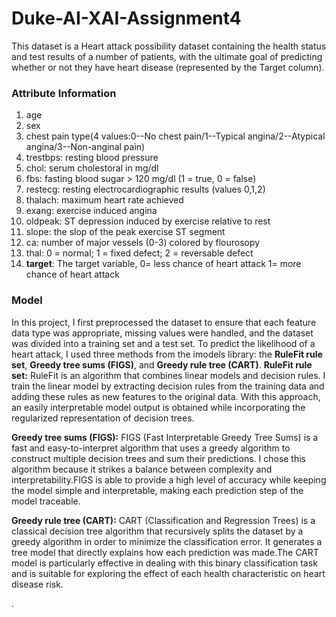 # Duke-AI-XAI-Assignment4
This dataset is a Heart attack possibility dataset containing the health status and test results of a number of patients, with the ultimate goal of predicting whether or not they have heart disease (represented by the Target column).

### Attribute Information
1) age
2) sex
3) chest pain type(4 values:0--No chest pain/1--Typical angina/2--Atypical angina/3--Non-anginal pain)
4) trestbps: resting blood pressure
5) chol: serum cholestoral in mg/dl
6) fbs: fasting blood sugar > 120 mg/dl (1 = true, 0 = false)
7) restecg: resting electrocardiographic results (values 0,1,2)
8) thalach: maximum heart rate achieved
9) exang: exercise induced angina
10) oldpeak: ST depression induced by exercise relative to rest
11) slope: the slop of the peak exercise ST segment
12) ca: number of major vessels (0-3) colored by flourosopy
13) thal: 0 = normal; 1 = fixed defect; 2 = reversable defect
14) **target**: The target variable, 0= less chance of heart attack 1= more chance of heart attack

### Model
In this project, I first preprocessed the dataset to ensure that each feature data type was appropriate, missing values were handled, and the dataset was divided into a training set and a test set. To predict the likelihood of a heart attack, I used three methods from the imodels library: the **RuleFit rule set**, **Greedy tree sums (FIGS)**, and **Greedy rule tree (CART)**.
**RuleFit rule set:** RuleFit is an algorithm that combines linear models and decision rules. I train the linear model by extracting decision rules from the training data and adding these rules as new features to the original data. With this approach, an easily interpretable model output is obtained while incorporating the regularized representation of decision trees.

**Greedy tree sums (FIGS):** FIGS (Fast Interpretable Greedy Tree Sums) is a fast and easy-to-interpret algorithm that uses a greedy algorithm to construct multiple decision trees and sum their predictions. I chose this algorithm because it strikes a balance between complexity and interpretability.FIGS is able to provide a high level of accuracy while keeping the model simple and interpretable, making each prediction step of the model traceable.

**Greedy rule tree (CART):** CART (Classification and Regression Trees) is a classical decision tree algorithm that recursively splits the dataset by a greedy algorithm in order to minimize the classification error. It generates a tree model that directly explains how each prediction was made.The CART model is particularly effective in dealing with this binary classification task and is suitable for exploring the effect of each health characteristic on heart disease risk.


.


